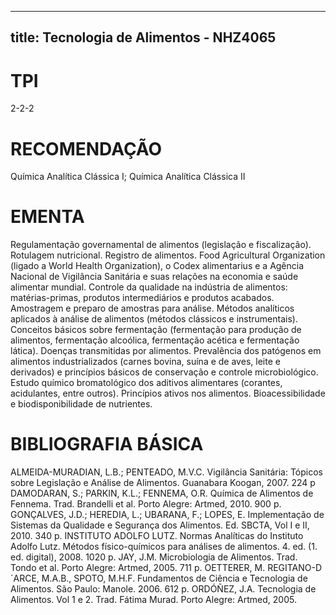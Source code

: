 
---
title: Tecnologia de Alimentos - NHZ4065 
---

# TPI

2-2-2

# RECOMENDAÇÃO

Química Analítica Clássica I; Química Analítica Clássica II

# EMENTA

Regulamentação governamental de alimentos (legislação e fiscalização). Rotulagem nutricional. Registro de alimentos. Food Agricultural Organization (ligado a World Health Organization), o Codex alimentarius e a Agência Nacional de Vigilância Sanitária e suas relações na economia e saúde alimentar mundial. Controle da qualidade na indústria de alimentos: matérias-primas, produtos intermediários e produtos acabados. Amostragem e preparo de amostras para análise. Métodos analíticos aplicados à análise de alimentos (métodos clássicos e instrumentais). Conceitos básicos sobre fermentação (fermentação para produção de alimentos, fermentação alcoólica, fermentação acética e fermentação lática). Doenças transmitidas por alimentos. Prevalência dos patógenos em alimentos industrializados (carnes bovina, suína e de aves, leite e derivados) e princípios básicos de conservação e controle microbiológico. Estudo químico bromatológico dos aditivos alimentares (corantes, acidulantes, entre outros). Princípios ativos nos alimentos. Bioacessibilidade e biodisponibilidade de nutrientes.

# BIBLIOGRAFIA BÁSICA

ALMEIDA-MURADIAN, L.B.; PENTEADO, M.V.C. Vigilância Sanitária: Tópicos sobre Legislação e Análise de Alimentos. Guanabara Koogan, 2007. 224 p
DAMODARAN, S.; PARKIN, K.L.; FENNEMA, O.R. Química de Alimentos de Fennema. Trad. Brandelli et al. Porto Alegre: Artmed, 2010. 900 p.
GONÇALVES, J.D.; HEREDIA, L.; UBARANA, F.; LOPES, E. Implementação de Sistemas da Qualidade e Segurança dos Alimentos. Ed. SBCTA, Vol I e II, 2010. 340 p.
INSTITUTO ADOLFO LUTZ. Normas Analíticas do Instituto Adolfo Lutz. Métodos físico-químicos para análises de alimentos. 4. ed. (1. ed. digital), 2008. 1020 p.
JAY, J.M. Microbiologia de Alimentos. Trad. Tondo et al. Porto Alegre: Artmed, 2005. 711 p.
OETTERER, M. REGITANO-D´ARCE, M.A.B., SPOTO, M.H.F. Fundamentos de Ciência e Tecnologia de Alimentos. São Paulo: Manole. 2006. 612 p.
ORDÓÑEZ, J.A. Tecnologia de Alimentos. Vol 1 e 2. Trad. Fátima Murad. Porto Alegre: Artmed, 2005.
        